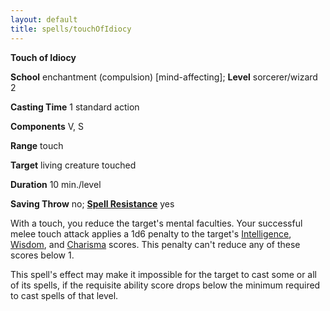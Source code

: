 ```yaml
---
layout: default
title: spells/touchOfIdiocy
---
```

 **Touch of Idiocy**

**School** enchantment (compulsion) [mind-affecting]; **Level** sorcerer/wizard 2

**Casting Time** 1 standard action

**Components** V, S

**Range** touch

**Target** living creature touched

**Duration** 10 min./level

**Saving Throw** no; **[Spell Resistance](../glossary#_spell-resistance)** yes

With a touch, you reduce the target's mental faculties. Your successful melee touch attack applies a 1d6 penalty to the target's [Intelligence](../gettingStarted#_intelligence), [Wisdom](../gettingStarted#_wisdom), and [Charisma](../gettingStarted#_charisma-new) scores. This penalty can't reduce any of these scores below 1.

This spell's effect may make it impossible for the target to cast some or all of its spells, if the requisite ability score drops below the minimum required to cast spells of that level.

